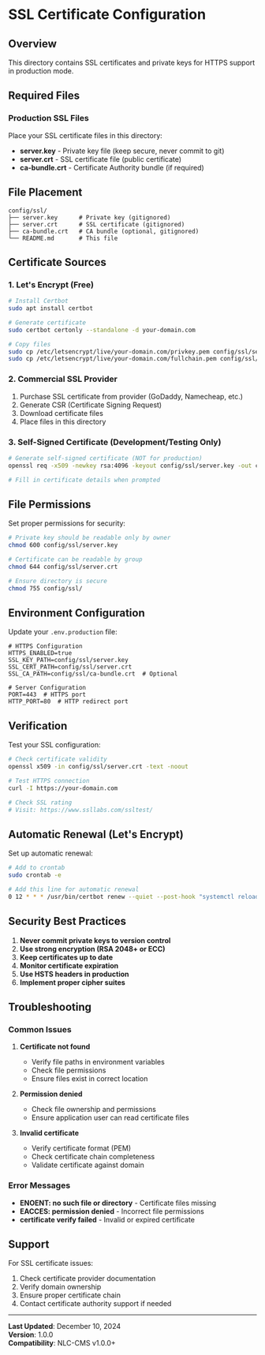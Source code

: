 # SSL Certificate Configuration

## Overview
This directory contains SSL certificates and private keys for HTTPS support in production mode.

## Required Files

### Production SSL Files
Place your SSL certificate files in this directory:

- **server.key** - Private key file (keep secure, never commit to git)
- **server.crt** - SSL certificate file (public certificate)
- **ca-bundle.crt** - Certificate Authority bundle (if required)

## File Placement

```
config/ssl/
├── server.key      # Private key (gitignored)
├── server.crt      # SSL certificate (gitignored)
├── ca-bundle.crt   # CA bundle (optional, gitignored)
└── README.md       # This file
```

## Certificate Sources

### 1. Let's Encrypt (Free)
```bash
# Install Certbot
sudo apt install certbot

# Generate certificate
sudo certbot certonly --standalone -d your-domain.com

# Copy files
sudo cp /etc/letsencrypt/live/your-domain.com/privkey.pem config/ssl/server.key
sudo cp /etc/letsencrypt/live/your-domain.com/fullchain.pem config/ssl/server.crt
```

### 2. Commercial SSL Provider
1. Purchase SSL certificate from provider (GoDaddy, Namecheap, etc.)
2. Generate CSR (Certificate Signing Request)
3. Download certificate files
4. Place files in this directory

### 3. Self-Signed Certificate (Development/Testing Only)
```bash
# Generate self-signed certificate (NOT for production)
openssl req -x509 -newkey rsa:4096 -keyout config/ssl/server.key -out config/ssl/server.crt -days 365 -nodes

# Fill in certificate details when prompted
```

## File Permissions

Set proper permissions for security:
```bash
# Private key should be readable only by owner
chmod 600 config/ssl/server.key

# Certificate can be readable by group
chmod 644 config/ssl/server.crt

# Ensure directory is secure
chmod 755 config/ssl/
```

## Environment Configuration

Update your `.env.production` file:
```env
# HTTPS Configuration
HTTPS_ENABLED=true
SSL_KEY_PATH=config/ssl/server.key
SSL_CERT_PATH=config/ssl/server.crt
SSL_CA_PATH=config/ssl/ca-bundle.crt  # Optional

# Server Configuration
PORT=443  # HTTPS port
HTTP_PORT=80  # HTTP redirect port
```

## Verification

Test your SSL configuration:
```bash
# Check certificate validity
openssl x509 -in config/ssl/server.crt -text -noout

# Test HTTPS connection
curl -I https://your-domain.com

# Check SSL rating
# Visit: https://www.ssllabs.com/ssltest/
```

## Automatic Renewal (Let's Encrypt)

Set up automatic renewal:
```bash
# Add to crontab
sudo crontab -e

# Add this line for automatic renewal
0 12 * * * /usr/bin/certbot renew --quiet --post-hook "systemctl reload nginx"
```

## Security Best Practices

1. **Never commit private keys to version control**
2. **Use strong encryption (RSA 2048+ or ECC)**
3. **Keep certificates up to date**
4. **Monitor certificate expiration**
5. **Use HSTS headers in production**
6. **Implement proper cipher suites**

## Troubleshooting

### Common Issues

1. **Certificate not found**
   - Verify file paths in environment variables
   - Check file permissions
   - Ensure files exist in correct location

2. **Permission denied**
   - Check file ownership and permissions
   - Ensure application user can read certificate files

3. **Invalid certificate**
   - Verify certificate format (PEM)
   - Check certificate chain completeness
   - Validate certificate against domain

### Error Messages

- **ENOENT: no such file or directory** - Certificate files missing
- **EACCES: permission denied** - Incorrect file permissions
- **certificate verify failed** - Invalid or expired certificate

## Support

For SSL certificate issues:
1. Check certificate provider documentation
2. Verify domain ownership
3. Ensure proper certificate chain
4. Contact certificate authority support if needed

---

**Last Updated**: December 10, 2024  
**Version**: 1.0.0  
**Compatibility**: NLC-CMS v1.0.0+